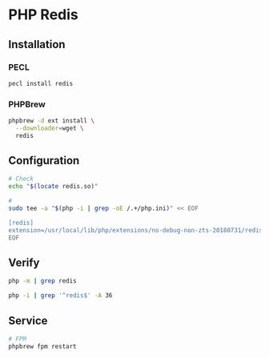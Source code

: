 # PHP Redis

## Installation

### PECL

```sh
pecl install redis
```

### PHPBrew

```sh
phpbrew -d ext install \
  --downloader=wget \
  redis
```

## Configuration

```sh
# Check
echo "$(locate redis.so)"

#
sudo tee -a "$(php -i | grep -oE /.+/php.ini)" << EOF

[redis]
extension=/usr/local/lib/php/extensions/no-debug-non-zts-20180731/redis.so
EOF
```

## Verify

```sh
php -m | grep redis
```

```sh
php -i | grep '^redis$' -A 36
```

## Service

```sh
# FPM
phpbrew fpm restart
```
